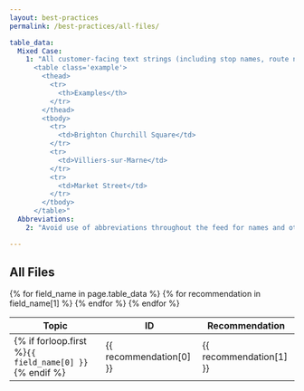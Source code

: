 ```yaml
---
layout: best-practices
permalink: /best-practices/all-files/

table_data:
  Mixed Case:
    1: "All customer-facing text strings (including stop names, route names, and headsigns) should use Mixed Case (not ALL CAPS), following local conventions for capitalization of place names on displays capable of displaying lower case characters.
      <table class='example'>
        <thead>
          <tr>
            <th>Examples</th>
          </tr>
        </thead>
        <tbody>
          <tr>
            <td>Brighton Churchill Square</td>
          </tr>
          <tr>
            <td>Villiers-sur-Marne</td>
          </tr>
          <tr>
            <td>Market Street</td>
          </tr>
        </tbody>
      </table>"
  Abbreviations:
    2: "Avoid use of abbreviations throughout the feed for names and other text (e.g. St. for Street) unless a location is called by its abbreviated name (e.g. 'JFK Airport'). Abbreviations may be problematic for accessibility by screen reader software and voice user interfaces. Consuming software can be engineered to reliably convert full words to abbreviations for display, but converting from abbreviations to full words is prone to more risk of error."

---
```


## All Files

<table class="recommendation">
  <thead>
    <tr>
      <th>Topic</th>
      <th>ID</th>
      <th>Recommendation</th>
    </tr>
  </thead>
  <tbody>
    {% for field_name in page.table_data %}
      {% for recommendation in field_name[1] %}
        <tr id="all_files_{{ recommendation[0] }}" class="anchor-row">
          <td>{% if forloop.first %}<code>{{ field_name[0] }}</code>{% endif %}</td>
          <td>{{ recommendation[0] }}</td>
          <td>{{ recommendation[1] }}</td>
        </tr>
      {% endfor %}
    {% endfor %}
  </tbody>
</table>
